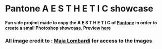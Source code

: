 # Pantone A E S T H E T I C showcase

#### Fun side project made to copy the A E S T H E T I C of [Pantone](https://www.pantone.com) in order to create a small Photoshop showcase. Preview [here](https://demo-app-ib.herokuapp.com)

### All image credit to : [Maja Lombardi](https://www.instagram.com/lombardi.jpg) for access to the images
